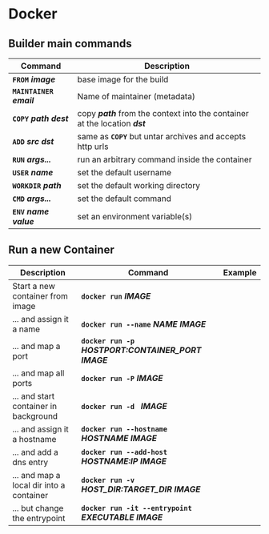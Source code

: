 # Docker

## Builder main commands

|**Command**                    |**Description**|
|---                            |---|
|**`FROM`** ___image___         | base image for the build|
|**`MAINTAINER`** ___email___   | Name of maintainer (metadata)|
|**`COPY`** ___path dest___     | copy ___path___ from the context into the container at the location ___dst___|
|**`ADD`** ___src dst___        | same as **`COPY`** but untar archives and accepts http urls|
|**`RUN`** ___args...___        | run an arbitrary command inside the container |
|**`USER`** ___name___          | set the default username|
|**`WORKDIR`** ___path___       | set the default working directory|
|**`CMD`** ___args...___        | set the default command|
|**`ENV`** ___name value___     | set an environment variable(s)|


## Run a new Container
|**Description**|**Command**|**Example**|
|---|---|---|
|Start a new container from image|**`docker run`** ___IMAGE___|
|... and assign it a name|**`docker run --name`** ___NAME IMAGE___|
|... and map a port|**`docker run -p`** ___HOSTPORT:CONTAINER_PORT IMAGE___|
|... and map all ports|**`docker run -P`** ___IMAGE___|
|... and start container in background|**`docker run -d `** ___IMAGE___|
|... and assign it a hostname|**`docker run --hostname`** ___HOSTNAME IMAGE___|
|... and add a dns entry|**`docker run --add-host`** ___HOSTNAME:IP IMAGE___|
|... and map a local dir into a container|**`docker run -v `** ___HOST_DIR:TARGET_DIR IMAGE___|
|... but change the entrypoint|**`docker run -it --entrypoint`** ___EXECUTABLE IMAGE___|
